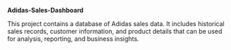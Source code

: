 **Adidas-Sales-Dashboard**

This project contains a database of Adidas sales data. It includes historical sales records, customer information, and product details that can be used for analysis, reporting, and business insights.
